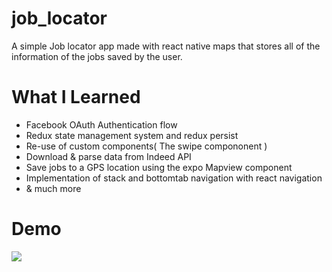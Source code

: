 # job_locator

A simple Job locator app made with react native maps that stores all of the information of the jobs saved by the user.

# What I Learned

* Facebook OAuth Authentication flow
* Redux state management system and redux persist
* Re-use of custom components( The swipe compononent )
* Download & parse data from Indeed API
* Save jobs to a GPS location using the expo Mapview component 
* Implementation of stack and bottomtab navigation with react navigation
* & much more

# Demo

![](https://media.giphy.com/media/lQOReHt2ZF94dtyIyC/giphy.gif)


